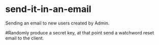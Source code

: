 # send-it-in-an-email
Sending an email to new users created by Admin.


#Randomly produce a secret key, at that point send a watchword reset email to the client.
